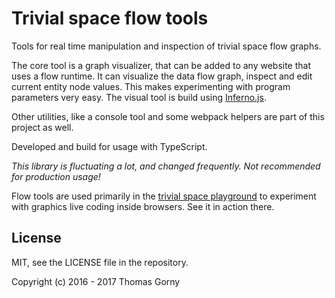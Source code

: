 # Trivial space flow tools

Tools for real time manipulation and inspection of trivial space flow graphs.

The core tool is a graph visualizer, that can be added to any website that uses a flow runtime.
It can visualize the data flow graph, inspect and edit current entity node values. This makes experimenting with program parameters very easy. The visual tool is build using [Inferno.js](https://github.com/infernojs/inferno).

Other utilities, like a console tool and some webpack helpers are part of this project as well.

Developed and build for usage with TypeScript.

*This library is fluctuating a lot, and changed frequently. Not recommended for production usage!*

Flow tools are used primarily in the [trivial space playground](https://github.com/trivial-space/playground) to experiment with graphics live coding inside browsers. See it in action there.


## License

MIT, see the LICENSE file in the repository.

Copyright (c) 2016 - 2017 Thomas Gorny
